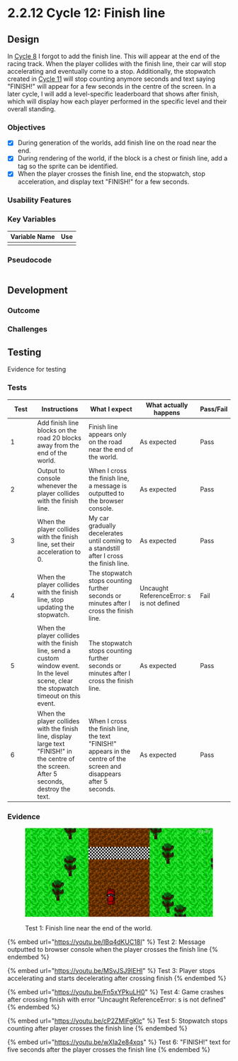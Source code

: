 # 2.2.12 Cycle 12: Finish line

## Design

In [Cycle 8](2.2.8-cycle-8.md) I forgot to add the finish line. This will appear at the end of the racing track. When the player collides with the finish line, their car will stop accelerating and eventually come to a stop. Additionally, the stopwatch created in [Cycle 11](2.2.11-cycle-11.md) will stop counting anymore seconds and text saying "FINISH!" will appear for a few seconds in the centre of the screen. In a later cycle, I will add a level-specific leaderboard that shows after finish, which will display how each player performed in the specific level and their overall standing.&#x20;

### Objectives

* [x] During generation of the worlds, add finish line on the road near the end.
* [x] During rendering of the world, if the block is a chest or finish line, add a tag so the sprite can be identified.
* [x] When the player crosses the finish line, end the stopwatch, stop acceleration, and display text "FINISH!" for a few seconds.

### Usability Features

### Key Variables

| Variable Name | Use |
| ------------- | --- |
|               |     |

### Pseudocode

```
```

## Development

### Outcome



### Challenges



## Testing

Evidence for testing

### Tests

<table><thead><tr><th width="95">Test</th><th width="158">Instructions</th><th width="171">What I expect</th><th width="174">What actually happens</th><th>Pass/Fail</th></tr></thead><tbody><tr><td>1</td><td>Add finish line blocks on the road 20 blocks away from the end of the world.</td><td>Finish line appears only on the road near the end of the world.</td><td>As expected</td><td>Pass</td></tr><tr><td>2</td><td>Output to console whenever the player collides with the finish line.</td><td>When I cross the finish line, a message is outputted to the browser console.</td><td>As expected</td><td>Pass</td></tr><tr><td>3</td><td>When the player collides with the finish line, set their acceleration to 0.</td><td>My car gradually decelerates until coming to a standstill after I cross the finish line.</td><td>As expected</td><td>Pass</td></tr><tr><td>4</td><td>When the player collides with the finish line, stop updating the stopwatch.</td><td>The stopwatch stops counting further seconds or minutes after I cross the finish line.</td><td>Uncaught ReferenceError: s is not defined</td><td>Fail</td></tr><tr><td>5</td><td>When the player collides with the finish line, send a custom window event. In the level scene, clear the stopwatch timeout on this event.</td><td>The stopwatch stops counting further seconds or minutes after I cross the finish line.</td><td>As expected</td><td>Pass</td></tr><tr><td>6</td><td>When the player collides with the finish line, display large text "FINISH!" in the centre of the screen. After 5 seconds, destroy the text.</td><td>When I cross the finish line, the text "FINISH!" appears in the centre of the screen and disappears after 5 seconds.</td><td>As expected</td><td>Pass</td></tr></tbody></table>

### Evidence

<figure><img src="../.gitbook/assets/image.png" alt=""><figcaption><p>Test 1: Finish line near the end of the world.</p></figcaption></figure>

{% embed url="https://youtu.be/IBq4dKUC18I" %}
Test 2: Message outputted to browser console when the player crosses the finish line
{% endembed %}

{% embed url="https://youtu.be/MSvJSJ9IEHI" %}
Test 3: Player stops accelerating and starts decelerating after crossing finish
{% endembed %}

{% embed url="https://youtu.be/Fn5xYPkuLH0" %}
Test 4: Game crashes after crossing finish with error "Uncaught ReferenceError: s is not defined"
{% endembed %}

{% embed url="https://youtu.be/cP2ZMIFgKlc" %}
Test 5: Stopwatch stops counting after player crosses the finish line
{% endembed %}

{% embed url="https://youtu.be/wXIa2e84xqs" %}
Test 6: "FINISH!" text for five seconds after the player crosses the finish line
{% endembed %}
